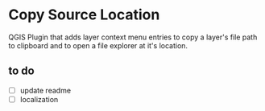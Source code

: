 # Copy Source Location
QGIS Plugin that adds layer context menu entries to copy a layer's file path to clipboard and to open a file explorer at it's location.

## to do
* [ ] update readme
* [ ] localization
